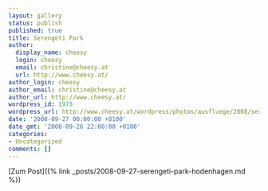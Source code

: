 ```yaml
---
layout: gallery
status: publish
published: true
title: Serengeti Park
author:
  display_name: cheesy
  login: cheesy
  email: christine@cheesy.at
  url: http://www.cheesy.at/
author_login: cheesy
author_email: christine@cheesy.at
author_url: http://www.cheesy.at/
wordpress_id: 1973
wordpress_url: http://www.cheesy.at/wordpress/photos/ausfluege/2008/serengeti-park/
date: '2008-09-27 00:00:00 +0100'
date_gmt: '2008-09-26 22:00:00 +0100'
categories:
- Uncategorized
comments: []
---
```


[Zum Post]({% link _posts/2008-09-27-serengeti-park-hodenhagen.md %})
<!--:-->
